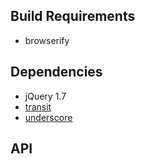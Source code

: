 ## Build Requirements

- browserify

## Dependencies

- jQuery 1.7
- [transit](http://ricostacruz.com/jquery.transit/)
- [underscore](http://underscorejs.org/)

## API

